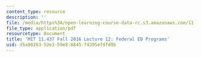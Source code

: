 ```yaml
---
content_type: resource
description: ''
file: /media/https%3A/open-learning-course-data-rc.s3.amazonaws.com/11-437-financing-economic-development-fall-2016/d5a9020352e359e88845f4395efdfd0b_MIT11_437F16_Lec12.pdf
file_type: application/pdf
resourcetype: Document
title: 'MIT 11.437 Fall 2016 Lecture 12: Federal ED Programs'
uid: d5a90203-52e3-59e8-8845-f4395efdfd0b
---
```

